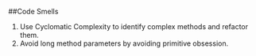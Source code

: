##Code Smells
1. Use Cyclomatic Complexity to identify complex methods and refactor them.
2. Avoid long method parameters by avoiding primitive obsession.